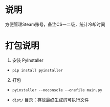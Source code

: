 # 说明

方便管理Steam账号，备注CS一二级，统计冷却时间

# 打包说明

1. 安装 PyInstaller

- `pip install pyinstaller`

2. 打包

- `pyinstaller --noconsole --onefile main.py`

- `dist/` 目录：存放最终生成的可执行文件
